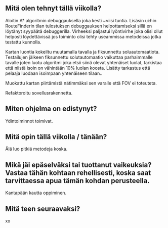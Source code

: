 ## Mitä olen tehnyt tällä viikolla?

Aloitin A* algoritmin debuggauksella joka kesti ~viisi tuntia. Lisäsin ui:hin RouteFinderin tilan tulostuksen debuggauksen helpottamiseksi sillä en löytänyt syypäätä debuggerilla. Virheeksi paljastui lyöntivirhe joka olisi ollut helposti löydettävissä jos toiminto olisi tehty useammissa metodeissa jotka testattu kunnolla.

Kartan luontia kokeiltu muutamalla tavalla ja fiksunnettu soluautomaatiota. Testailujen jälkeen fiksunnettu solutautomaatio vaikuttaa parhaimmalle tavalle joten luotu algoritmi joka etsii siinä olevat yhtenäiset luolat, tarkistaa että niistä isoin on vähintään 10% luolan koosta. Lisätty tarkastus että pelaaja luodaan isoimpaan yhtenäiseen tilaan..

Muokattu kartan piirtämistä nätimmäksi sen varalle että FOV ei toteuteta.

Refaktoroitu sovellusrakennetta.


## Miten ohjelma on edistynyt?

Ydintoiminnot toimivat.


## Mitä opin tällä viikolla / tänään?

Älä luo pitkiä metodeja koska.


## Mikä jäi epäselväksi tai tuottanut vaikeuksia? Vastaa tähän kohtaan rehellisesti, koska saat tarvittaessa apua tämän kohdan perusteella.

Kantapään kautta oppiminen.


## Mitä teen seuraavaksi?

xx